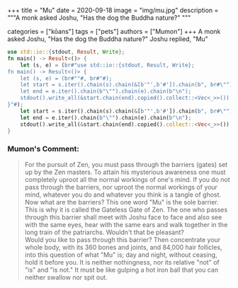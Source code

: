 +++
title = "Mu"
date = 2020-09-18
image = "img/mu.jpg"
description = """A monk asked Joshu, "Has the dog the Buddha nature?" """

categories = ["kōans"]
tags = ["pets"]
authors = ["Mumon"]
+++
A monk asked Joshu, "Has the dog the Buddha nature?"
Joshu replied, "Mu"
<!-- more -->
```rust
use std::io::{stdout, Result, Write};
fn main() -> Result<()> {
    let (s, e) = (br#"use std::io::{stdout, Result, Write};
fn main() -> Result<()> {
    let (s, e) = (br#""#, br#"#);
    let start = s.iter().chain(s).chain(&[b'"',b'#']).chain(b", br#\"");
    let end = e.iter().chain(b"\"").chain(e).chain(b"\n");
    stdout().write_all(&start.chain(end).copied().collect::<Vec<_>>())
}"#);
    let start = s.iter().chain(s).chain(&[b'"',b'#']).chain(b", br#\"");
    let end = e.iter().chain(b"\"").chain(e).chain(b"\n");
    stdout().write_all(&start.chain(end).copied().collect::<Vec<_>>())
}
```

### Mumon's Comment:
> For the pursuit of Zen, you must pass through the barriers (gates) set up by the Zen masters. To attain his mysterious awareness one must completely uproot all the normal workings of one's mind. If you do not pass through the barriers, nor uproot the normal workings of your mind, whatever you do and whatever you think is a tangle of ghost. Now what are the barriers? This one word "Mu" is the sole barrier. This is why it is called the Gateless Gate of Zen. The one who passes through this barrier shall meet with Joshu face to face and also see with the same eyes, hear with the same ears and walk together in the long train of the patriarchs. Wouldn't that be pleasant?  
> Would you like to pass through this barrier? Then concentrate your whole body, with its 360 bones and joints, and 84,000 hair follicles, into this question of what "Mu" is; day and night, without ceasing, hold it before you. It is neither nothingness, nor its relative "not" of "is" and "is not." It must be like gulping a hot iron ball that you can neither swallow nor spit out.
